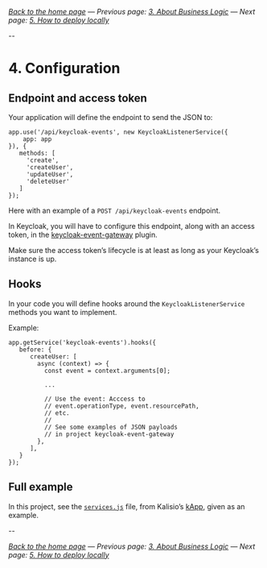 
_[Back to the home page](../README.md)
— Previous page: [3. About Business Logic](./Business_Logic.md)
— Next page: [5. How to deploy locally](./Deploy.md)_



--

# 4. Configuration

## Endpoint and access token

Your application will define the 
endpoint to send the JSON to:

````
app.use('/api/keycloak-events', new KeycloakListenerService({
	app: app
}), {
   methods: [
     'create',
     'createUser',
     'updateUser',
     'deleteUser'
   ]
});
````

Here with an example of a `POST /api/keycloak-events`
endpoint.

In Keycloak, you will have to configure this
endpoint, along with an access token, in the
[keycloak-event-gateway](https://github.com/kalisio/keycloak-event-gateway) plugin.

Make sure the access token’s lifecycle is
at least as long as your Keycloak’s instance is up.

## Hooks

In your code you will define hooks around the 
`KeycloakListenerService`
methods you want to implement.

Example:



````
app.getService('keycloak-events').hooks({
   before: {
      createUser: [
        async (context) => {
          const event = context.arguments[0];
          
          ...
          
          // Use the event: Acccess to 
          // event.operationType, event.resourcePath, 
          // etc.
          //
          // See some examples of JSON payloads
          // in project keycloak-event-gateway
        },
      ],
   }
});
````


## Full example

In this project, see the 
[`services.js`](../test/resources/kApp/api/src/services.js)
file,
from Kalisio’s [kApp](https://kalisio.github.io/kApp/),
given as an example.




-- 


_[Back to the home page](../README.md)
— Previous page: [3. About Business Logic](./Business_Logic.md)
— Next page: [5. How to deploy locally](./Deploy.md)_

